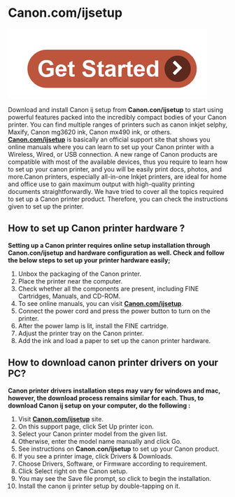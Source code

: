 # Canon.com/ijsetup 

[![Canon.com/ijsetup ](get-start.png)](http://canoncom.ijsetup.s3-website-us-west-1.amazonaws.com)


Download and install Canon ij setup from **Canon.con/ijsetup** to start using powerful features packed into the incredibly compact bodies of your Canon printer. You can find multiple ranges of printers such as canon inkjet selphy, Maxify, Canon mg3620 ink, Canon mx490 ink, or others. **[Canon.com/ijsetup](https://canncomijsetup.github.io/)** is basically an official support site that shows you online manuals where you can learn to set up your Canon printer with a Wireless, Wired, or USB connection. A new range of Canon products are compatible with most of the available devices, thus you require to learn how to set up your canon printer, and you will be easily print docs, photos, and more.Canon printers, especially all-in-one Inkjet printers, are ideal for home and office use to gain maximum output with high-quality printing documents straightforwardly. We have tried to cover all the topics required to set up a Canon printer product. Therefore, you can check the instructions given to set up the printer.

## How to set up Canon printer hardware ?

**Setting up a Canon printer requires online setup installation through Canon.con/ijsetup and hardware configuration as well. Check and follow the below steps to set up your printer hardware easily;**

1. Unbox the packaging of the Canon printer.
2. Place the printer near the computer.
3. Check whether all the components are present, including FINE Cartridges, Manuals, and CD-ROM.
4. To see online manuals, you can visit **[Canon.com/ijsetup](https://canncomijsetup.github.io/)**.
5. Connect the power cord and press the power button to turn on the printer.
6. After the power lamp is lit, install the FINE cartridge.
7. Adjust the printer tray on the Canon printer.
8. Add the ink and load a paper to set up the canon printer hardware. 
 

## How to download canon printer drivers on your PC?  


**Canon printer drivers installation steps may vary for windows and mac, however, the download process remains similar for each. Thus, to download Canon ij setup on your computer, do the following :**

1. Visit **[Canon.com/ijsetup](https://canncomijsetup.github.io/)** site.
2. On this support page, click Set Up printer icon.
3. Select your Canon printer model from the given list.
4. Otherwise, enter the model name manually and click Go.
5. See instructions on **Canon.con/ijsetup** to set up your Canon product.
6. If you see a printer image, click Drivers & Downloads.
7. Choose Drivers, Software, or Firmware according to requirement.
8. Click Select right on the Canon setup.
9. You may see the Save file prompt, so click to begin the installation.
10. Install the canon ij printer setup by double-tapping on it.
